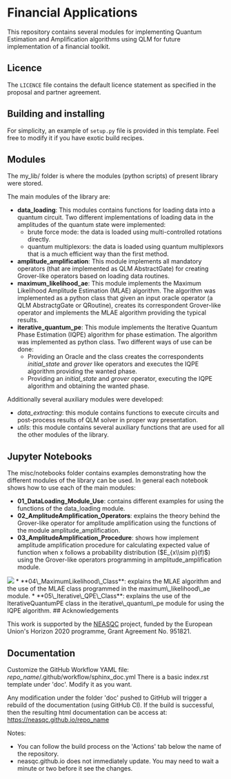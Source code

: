 # Financial Applications

This repository contains several modules for implementing Quantum  Estimation and Amplification algorithms using QLM for future implementation of a financial toolkit. 

## Licence

The `LICENCE` file contains the default licence statement as specified in the proposal and partner agreement.

## Building and installing

For simplicity, an example of `setup.py` file is provided in this template.
Feel free to modify it if you have exotic build recipes.


## Modules 

The my\_lib/ folder is where the modules (python scripts) of present library were stored. 

The main modules of the library are: 
* **data\_loading**: This modules contains functions for loading data into a quantum circuit. Two different implementations of loading data in the amplitudes of the quantum state were implemented:
    * brute force mode: the data is loaded using multi-controlled rotations directly.
    * quantum multiplexors: the data is loaded using quantum multiplexors that is a much efficient way than the first method.
* **amplitude\_amplification**: This module implements all mandatory operators (that are implemented as QLM AbstractGate) for creating Grover-like operators based on loading data routines. 
* **maximum\_likelihood\_ae**: This module implements the Maximum Likelihood Amplitude Estimation (MLAE) algorithm. The algorithm was implemented as a python class that given an input oracle operator (a QLM AbstractgGate or QRoutine), creates its correspondent Grover-like operator and implements the MLAE algorithm providing the typical results.
* **iterative\_quantum\_pe**: This module implements the Iterative Quantum Phase Estimation (IQPE) algorithm for phase estimation. The algorithm was implemented as python class. Two different ways of use can be done:
    * Providing an Oracle and the class creates the correspondents *initial_state* and *grover* like operators and executes the IQPE algorithm providing the wanted phase.
    * Providing an *initial\_state* and *grover* operator, executing the IQPE algorithm and obtaining the wanted phase.

Additionally several auxiliary modules were developed:
* *data\_extracting*: this module contains functions to execute circuits and post-process results of QLM solver in proper way presentation.
* *utils*: this module contains several auxiliary functions that are used for all the other modules of the library.

## Jupyter Notebooks

The misc/notebooks folder contains examples demonstrating how the different modules of the library can be used. In general each notebook shows how to use each of the main modules:

* **01\_DataLoading\_Module\_Use**: contains different examples for using the functions of the data\_loading module. 
* **02\_AmplitudeAmplification\_Operators**: explains the theory behind the Grover-like operator for amplitude amplification using the functions of the module amplitude\_amplification. 
* **03\_AmplitudeAmplification\_Procedure**: shows how implement amplitude amplification procedure for calculating expected value of function when x follows a probability distribution ($`E_{x\\sim p}(f)`$) using the Grover-like operators programming in amplitude\_amplification module.
<img src="https://render.githubusercontent.com/render/math?math=E_{x\\sim p}(f)">
* **04\_MaximumLikelihood\_Class**: explains the MLAE algorithm and the use of the MLAE class programmed in the maximum\_likelihood\_ae module. 
* **05\_Iterative\_QPE\_Class**: explains the use of the IterativeQuantumPE class in the iterative\_quantum\_pe module for using the IQPE algorithm. 
## Acknowledgements

This work is supported by the [NEASQC](https://cordis.europa.eu/project/id/951821) project, funded by the European Union's Horizon 2020 programme, Grant Agreement No. 951821.

## Documentation
Customize the GitHub Workflow YAML file: *repo_name*/.github/workflow/sphinx\_doc.yml
There is a basic index.rst template under 'doc'. Modify it as you want.

Any modification under the folder 'doc' pushed to GitHub will trigger a rebuild of the documentation (using GitHub CI).
If the build is successful, then the resulting html documentation can be access at: https://neasqc.github.io/repo_name

Notes: 
  - You can follow the build process on the 'Actions' tab below the name of the repository.
  - neasqc.github.io does not immediately update. You may need to wait a minute or two before it see the changes.
